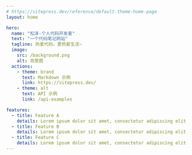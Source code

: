 ```yaml
---
# https://vitepress.dev/reference/default-theme-home-page
layout: home

hero:
  name: "松泽-个人代码开发者"
  text: "一个代码笔记网站"
  tagline: 热爱代码，更热爱生活~
  image: 
    src: /background.png
    alt: 背景图
  actions:
    - theme: brand
      text: Markdown 示例
      link: https://vitepress.dev/
    - theme: alt
      text: API 示例
      link: /api-examples

features:
  - title: Feature A
    details: Lorem ipsum dolor sit amet, consectetur adipiscing elit
  - title: Feature B
    details: Lorem ipsum dolor sit amet, consectetur adipiscing elit
  - title: Feature C
    details: Lorem ipsum dolor sit amet, consectetur adipiscing elit
---
```


